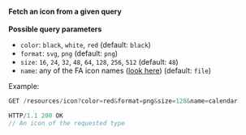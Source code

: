 #### Fetch an icon from a given query
**Possible query parameters**
- `color`: `black`, `white`, `red` (default: `black`)
- `format`: `svg`, `png` (default: `png`)
- `size`: `16`, `24`, `32`, `48`, `64`, `128`, `256`, `512` (default: `48`)
- `name`: any of the FA icon names ([look here](https://fortawesome.github.io/Font-Awesome/icons/)) (default: `file`)

Example:
```javascript
GET /resources/icon?color=red&format=png&size=128&name=calendar

HTTP/1.1 200 OK
// An icon of the requested type
```